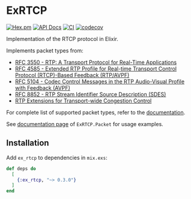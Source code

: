 # ExRTCP

[![Hex.pm](https://img.shields.io/hexpm/v/ex_rtcp.svg)](https://hex.pm/packages/ex_rtcp)
[![API Docs](https://img.shields.io/badge/api-docs-yellow.svg?style=flat)](https://hexdocs.pm/ex_rtcp)
[![CI](https://img.shields.io/github/actions/workflow/status/elixir-webrtc/ex_rtcp/ci.yml?logo=github&label=CI)](https://github.com/elixir-webrtc/ex_rtcp/actions/workflows/ci.yml)
[![codecov](https://codecov.io/gh/elixir-webrtc/ex_rtcp/graph/badge.svg?token=0tlQeAdxhd)](https://codecov.io/gh/elixir-webrtc/ex_rtcp)

Implementation of the RTCP protocol in Elixir. 

Implements packet types from:
- [RFC 3550 - RTP: A Transport Protocol for Real-Time Applications](https://datatracker.ietf.org/doc/html/rfc3550)
- [RFC 4585 - Extended RTP Profile for Real-time Transport Control Protocol (RTCP)-Based Feedback (RTP/AVPF)](https://datatracker.ietf.org/doc/html/rfc4585)
- [RFC 5104 - Codec Control Messages in the RTP Audio-Visual Profile with Feedback (AVPF)](https://datatracker.ietf.org/doc/html/rfc5104)
- [RFC 8852 - RTP Stream Identifier Source Description (SDES)](https://datatracker.ietf.org/doc/html/rfc8852)
- [RTP Extensions for Transport-wide Congestion Control](https://datatracker.ietf.org/doc/html/draft-holmer-rmcat-transport-wide-cc-extensions-01)

For complete list of supported packet types, refer to the [documentation](https://hexdocs.pm/ex_rtcp/readme.html).

See [documentation page](https://hexdocs.pm/ex_rtcp/ExRTCP.Packet.html) of `ExRTCP.Packet` for usage examples.

## Installation

Add `ex_rtcp` to dependencies in `mix.exs`:

```elixir
def deps do
  [
    {:ex_rtcp, "~> 0.3.0"}
  ]
end
```

